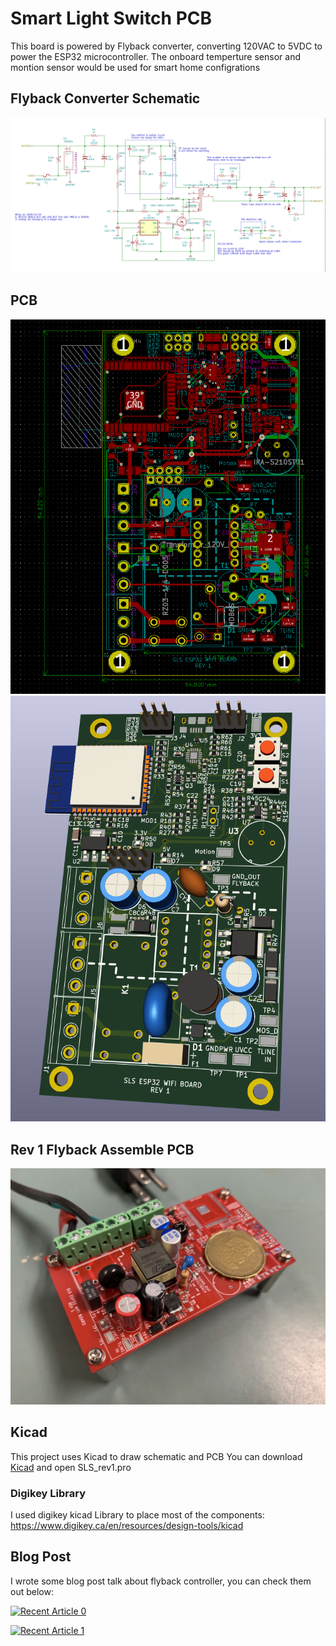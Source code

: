 # Smart Light Switch PCB
This board is powered by Flyback converter, converting 120VAC to 5VDC to power the ESP32 microcontroller. The onboard temperture sensor and montion sensor would be used for smart home configrations 
## Flyback Converter Schematic
![sch](./Doc/readme_images/flyback_sch.png)
## PCB
![PCB](./Doc/readme_images/PCB.png)
![3d](./Doc/readme_images/3d_pcb.png)

## Rev 1 Flyback Assemble PCB
![product](./Doc/readme_images/IMG_1168.jpg)

## Kicad
This project uses Kicad to draw schematic and PCB
You can download [Kicad](https://kicad.org/) and open SLS_rev1.pro

### Digikey Library
I used digikey kicad Library to place most of the components:
https://www.digikey.ca/en/resources/design-tools/kicad

## Blog Post

I wrote some blog post talk about flyback controller, you can check them out below:

 <a target="_blank" href="https://github-readme-medium-recent-article.vercel.app/medium/@charingchen/0"><img src="https://github-readme-medium-recent-article.vercel.app/medium/@charingchen/0" alt="Recent Article 0">
 
 <a target="_blank" href="https://github-readme-medium-recent-article.vercel.app/medium/@charingchen/1"><img src="https://github-readme-medium-recent-article.vercel.app/medium/@charingchen/1" alt="Recent Article 1"> 
